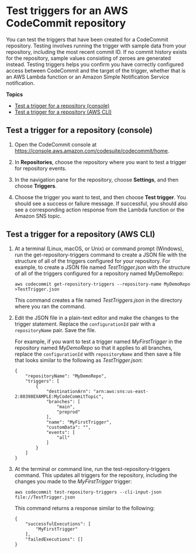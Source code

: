 # Test triggers for an AWS CodeCommit repository<a name="how-to-notify-test"></a>

You can test the triggers that have been created for a CodeCommit repository\. Testing involves running the trigger with sample data from your repository, including the most recent commit ID\. If no commit history exists for the repository, sample values consisting of zeroes are generated instead\. Testing triggers helps you confirm you have correctly configured access between CodeCommit and the target of the trigger, whether that is an AWS Lambda function or an Amazon Simple Notification Service notification\. 

**Topics**
+ [Test a trigger for a repository \(console\)](#how-to-notify-test-console)
+ [Test a trigger for a repository \(AWS CLI\)](#how-to-notify-test-cli)

## Test a trigger for a repository \(console\)<a name="how-to-notify-test-console"></a>

1. Open the CodeCommit console at [https://console\.aws\.amazon\.com/codesuite/codecommit/home](https://console.aws.amazon.com/codesuite/codecommit/home)\.

1. In **Repositories**, choose the repository where you want to test a trigger for repository events\.

1. In the navigation pane for the repository, choose **Settings**, and then choose **Triggers**\.

1. Choose the trigger you want to test, and then choose **Test trigger**\. You should see a success or failure message\. If successful, you should also see a corresponding action response from the Lambda function or the Amazon SNS topic\.

## Test a trigger for a repository \(AWS CLI\)<a name="how-to-notify-test-cli"></a>

1. At a terminal \(Linux, macOS, or Unix\) or command prompt \(Windows\), run the get\-repository\-triggers command to create a JSON file with the structure of all of the triggers configured for your repository\. For example, to create a JSON file named *TestTrigger\.json* with the structure of all of the triggers configured for a repository named MyDemoRepo:

   ```
   aws codecommit get-repository-triggers --repository-name MyDemoRepo >TestTrigger.json
   ```

   This command creates a file named *TestTriggers\.json* in the directory where you ran the command\.

1. Edit the JSON file in a plain\-text editor and make the changes to the trigger statement\. Replace the `configurationId` pair with a `repositoryName` pair\. Save the file\.

   For example, if you want to test a trigger named *MyFirstTrigger* in the repository named *MyDemoRepo* so that it applies to all branches, replace the `configurationId` with `repositoryName` and then save a file that looks similar to the following as *TestTrigger\.json*:

   ```
   {
       "repositoryName": "MyDemoRepo", 
       "triggers": [
           {
               "destinationArn": "arn:aws:sns:us-east-2:80398EXAMPLE:MyCodeCommitTopic", 
               "branches": [
                   "main", 
                   "preprod"
               ], 
               "name": "MyFirstTrigger", 
               "customData": "", 
               "events": [
                   "all"
               ]
           }  
       ]
   }
   ```

1. At the terminal or command line, run the test\-repository\-triggers command\. This updates all triggers for the repository, including the changes you made to the *MyFirstTrigger* trigger:

   ```
   aws codecommit test-repository-triggers --cli-input-json file://TestTrigger.json
   ```

   This command returns a response similar to the following:

   ```
   {
       "successfulExecutions": [
           "MyFirstTrigger"
       ],
       "failedExecutions": []
   }
   ```